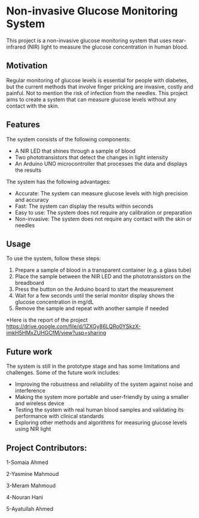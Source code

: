 
# Non-invasive Glucose Monitoring System

This project is a non-invasive glucose monitoring system that uses near-infrared (NIR) light to measure the glucose concentration in human blood.

## Motivation

Regular monitoring of glucose levels is essential for people with diabetes, but the current methods that involve finger pricking are invasive, costly and painful. Not to mention the risk of infection from the needles. This project aims to create a system that can measure glucose levels without any contact with the skin.

## Features

The system consists of the following components:

- A NIR LED that shines through a sample of blood
- Two phototransistors that detect the changes in light intensity
- An Arduino UNO microcontroller that processes the data and displays the results

The system has the following advantages:

- Accurate: The system can measure glucose levels with high precision and accuracy
- Fast: The system can display the results within seconds
- Easy to use: The system does not require any calibration or preparation
- Non-invasive: The system does not require any contact with the skin or needles


## Usage

To use the system, follow these steps:

1. Prepare a sample of blood in a transparent container (e.g. a glass tube)
2. Place the sample between the NIR LED and the phototransistors on the breadboard
3. Press the button on the Arduino board to start the measurement
4. Wait for a few seconds until the serial monitor display shows the glucose concentration in mg/dL
5. Remove the sample and repeat with another sample if needed

*Here is the report of the project
https://drive.google.com/file/d/1ZXGy86LQRo0YSkzX-imkH5HMxZUHGCfM/view?usp=sharing

## Future work

The system is still in the prototype stage and has some limitations and challenges. Some of the future work includes:

- Improving the robustness and reliability of the system against noise and interference
- Making the system more portable and user-friendly by using a smaller and wireless device
- Testing the system with real human blood samples and validating its performance with clinical standards
- Exploring other methods and algorithms for measuring glucose levels using NIR light

## Project Contributors:
1-Somaia Ahmed

2-Yasmine Mahmoud

3-Meram Mahmoud

4-Nouran Hani

5-Ayatullah Ahmed

